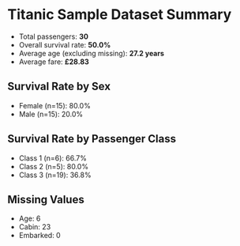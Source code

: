 # Titanic Sample Dataset Summary

* Total passengers: **30**
* Overall survival rate: **50.0%**
* Average age (excluding missing): **27.2 years**
* Average fare: **£28.83**

## Survival Rate by Sex

* Female (n=15): 80.0%
* Male (n=15): 20.0%

## Survival Rate by Passenger Class

* Class 1 (n=6): 66.7%
* Class 2 (n=5): 80.0%
* Class 3 (n=19): 36.8%

## Missing Values

* Age: 6
* Cabin: 23
* Embarked: 0

